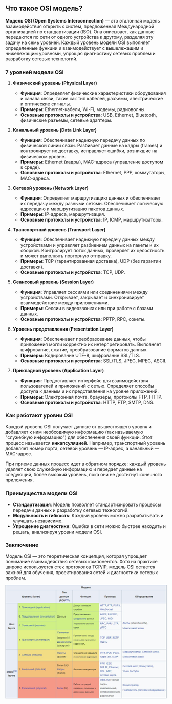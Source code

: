 ## Что такое OSI модель?

**Модель OSI (Open Systems Interconnection)** — это эталонная модель взаимодействия открытых систем, предложенная Международной организацией по стандартизации (ISO). Она описывает, как данные передаются по сети от одного устройства к другому, разделяя эту задачу на семь уровней. Каждый уровень модели OSI выполняет определенные функции и взаимодействует с вышележащим и нижележащим уровнями, упрощая диагностику сетевых проблем и разработку сетевых технологий.

### 7 уровней модели OSI

1. **Физический уровень (Physical Layer)**
   - **Функция**: Определяет физические характеристики оборудования и канала связи, такие как тип кабелей, разъемы, электрические и оптические сигналы.
   - **Примеры**: Ethernet-кабели, Wi-Fi, модемы, радиоволны.
   - **Основные протоколы и устройства**: USB, Ethernet, Bluetooth, физические разъемы, сетевые адаптеры.

2. **Канальный уровень (Data Link Layer)**
   - **Функция**: Обеспечивает надежную передачу данных по физической линии связи. Разбивает данные на кадры (frames) и контролирует их доставку, исправляет ошибки, возникшие на физическом уровне.
   - **Примеры**: Ethernet (кадры), MAC-адреса (управление доступом к среде).
   - **Основные протоколы и устройства**: Ethernet, PPP, коммутаторы, MAC-адреса.

3. **Сетевой уровень (Network Layer)**
   - **Функция**: Определяет маршрутизацию данных и обеспечивает их передачу между разными сетями. Обеспечивает логическую адресацию и маршрутизацию пакетов данных.
   - **Примеры**: IP-адреса, маршрутизация.
   - **Основные протоколы и устройства**: IP, ICMP, маршрутизаторы.

4. **Транспортный уровень (Transport Layer)**
   - **Функция**: Обеспечивает надежную передачу данных между устройствами и управляет разбиением данных на пакеты и их сборкой. Контролирует поток данных, проверяет их целостность и может выполнять повторную отправку.
   - **Примеры**: TCP (гарантированная доставка), UDP (без гарантии доставки).
   - **Основные протоколы и устройства**: TCP, UDP.

5. **Сеансовый уровень (Session Layer)**
   - **Функция**: Управляет сессиями или соединениями между устройствами. Открывает, закрывает и синхронизирует взаимодействие между приложениями.
   - **Примеры**: Сессии в видеозвонках или при работе с базами данных.
   - **Основные протоколы и устройства**: PPTP, RPC, сокеты.

6. **Уровень представления (Presentation Layer)**
   - **Функция**: Обеспечивает преобразование данных, чтобы приложения могли корректно их интерпретировать. Выполняет шифрование, сжатие, преобразование форматов данных.
   - **Примеры**: Кодирование UTF-8, шифрование SSL/TLS.
   - **Основные протоколы и устройства**: SSL/TLS, JPEG, MPEG, ASCII.

7. **Прикладной уровень (Application Layer)**
   - **Функция**: Предоставляет интерфейс для взаимодействия пользователей и приложений с сетью. Определяет способы доступа к данным и их представления на уровне приложений.
   - **Примеры**: Электронная почта, браузеры, протоколы FTP, HTTP.
   - **Основные протоколы и устройства**: HTTP, FTP, SMTP, DNS.

### Как работают уровни OSI

Каждый уровень OSI получает данные от вышестоящего уровня и добавляет к ним необходимую информацию (так называемую "служебную информацию") для обеспечения своей функции. Этот процесс называется **инкапсуляцией**. Например, транспортный уровень добавляет номер порта, сетевой уровень — IP-адрес, а канальный — MAC-адрес.

При приеме данных процесс идет в обратном порядке: каждый уровень удаляет свою служебную информацию и передает данные на следующий, более высокий уровень, пока они не достигнут конечного приложения.

### Преимущества модели OSI

- **Стандартизация**: Модель позволяет стандартизировать процессы передачи данных и разработку сетевых технологий.
- **Модульность и гибкость**: Каждый уровень можно разрабатывать и улучшать независимо.
- **Упрощение диагностики**: Ошибки в сети можно быстрее находить и решать, анализируя уровни модели OSI.
  
### Заключение

Модель OSI — это теоретическая концепция, которая упрощает понимание взаимодействия сетевых компонентов. Хотя на практике широко используется стек протоколов TCP/IP, модель OSI остается важной для обучения, проектирования сетей и диагностики сетевых проблем.

![alt text](image_47.jpg)